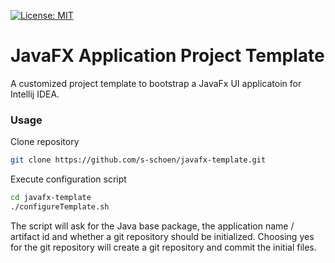 [![License: MIT](https://img.shields.io/badge/License-MIT-yellow.svg)](https://opensource.org/licenses/MIT)

# JavaFX Application Project Template
A customized project template to bootstrap a JavaFx UI applicatoin for Intellij IDEA. 

### Usage
Clone repository  
```bash
git clone https://github.com/s-schoen/javafx-template.git
```

Execute configuration script  
```bash
cd javafx-template
./configureTemplate.sh
```

The script will ask for the Java base package, the application name / artifact id and whether a git repository should be initialized.
Choosing yes for the git repository will create a git repository and commit the initial files. 
